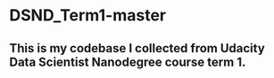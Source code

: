 # DSND_Term1-master
## This is my codebase I collected from Udacity Data Scientist Nanodegree course term 1.
